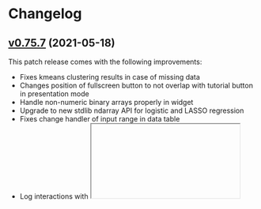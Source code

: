 # Changelog

## [v0.75.7](https://github.com/isle-project/isle-editor/releases/tag/v0.75.7) (2021-05-18)

This patch release comes with the following improvements:

-   Fixes kmeans clustering results in case of missing data
-   Changes position of fullscreen button to not overlap with tutorial button in presentation mode
-   Handle non-numeric binary arrays properly in <LearnConfidenceCoverageSample /> widget
-   Upgrade to new stdlib ndarray API for logistic and LASSO regression
-   Fixes change handler of input range in data table
-   Log interactions with <IFrame /> component
-   Fixes various property types and property descriptions

## [v0.75.5](https://github.com/isle-project/isle-editor/releases/tag/v0.75.5) (2021-05-07)

This update comes with several bug fixes, including updates to the `<Map />` component; it also introduces a new editable text component, which renders text that be changed on the fly by instructors.
It also comes with a patch that fixes restoring original data from restricted data sets when using a shared custom data explorer.

## [v0.75.3](https://github.com/isle-project/isle-editor/releases/tag/v0.75.3) (2021-04-09)

Under `Help -> Release Notes`, one can now retrieve release notes documenting the changes that are introduced with a new editor release. In addition, the release comes with a new checkbox on the export page to indicate whether uploaded lessons should support offline access (previously enabled by default). One might want to uncheck this option when one expects to (repeatedly) change the lesson after users have already accessed it.

This update also comes with the following improvements:
- better feedback display for the `<SelectQuestionMatrix />`
- ability to customize the display of p-value labels for the `<LearnMeanTest />` and `<LearnProportionTest />` components

**Most importantly, it comes with a fix for a severe performance regression causing freezes due to infinite re-renders of the toolbar component, which occurred when customizing the toolbar via the preamble. Please update the editor as soon as possible in case you have been running into this issue.**

## [v0.75.1](https://github.com/isle-project/isle-editor/releases/tag/v0.75.1) (2021-03-30)

This update comes with small performance improvements, a new loading screen for the editor, and refactored survey components. The survey components (`FreeTextSurvey`, `NumberSurvey`, `MultipleChoiceSurvey`, and `ProportionsSurvey`) now come with a pause button that allows instructors to control whether students are able to submit answers.

In addition, the release comes with the following changes:

- Fixes installation of packages from `npm` in editor on Windows
- Remove gates from survey components, i.e. make them visible by default also for not logged-in users
- Ensures maximum observation is correctly displayed in a quantile-quantile plot
- For the `Sketchpad`, the right-click copy button is not displayed on tablets anymore; on other devices, it correctly closes when left-clicking outside the context menu
- In the `Sketchpad`, input buttons for the brush and font sizes have been replaced by dropdown menus to improve the experience on tablets and other touch devices.

## [v0.75.0](https://github.com/isle-project/isle-editor/releases/tag/v0.75.0) (2021-03-15)

This release comes with performance improvements for the editor, a new integrated tutorial for the editor and component wizards, and a context menu option accessible via right click for components inside the preview pane:

![image](https://user-images.githubusercontent.com/1913638/111175346-b856c580-857e-11eb-9edd-6ba021417e6b.png)

It is now possible to apply custom styles for standard HTML tags such as `p` to or `h1` to all elements of that types directly from the custom styling widget:

![image](https://user-images.githubusercontent.com/1913638/111193106-31124d80-8590-11eb-807e-644f243d81ee.png)

The update also comes with the following changes:
-   Increases the space reserved for bar charts and histograms in the fullscreen view of the response visualizer to ensure that the plot remains visible on smaller screen resolutions and/or long answers
-   Ensures that links in sketchpad PDFs look correctly while still being clickable

## [v0.74.9](https://github.com/isle-project/isle-editor/releases/tag/v0.74.9) (2021-03-01)

This release improves error handling in the editor: Incorrect or missing property values for components are type-checked and error messages are displayed on a component-level instead of either the entire lesson not rendering or in the worst case the editor freezing.

## [v0.74.8](https://github.com/isle-project/isle-editor/releases/tag/v0.74.8) (2021-02-22)

This small release comes with the following improvements:

- New feature that allows copying of outputs in the data explorer to the user's clipboard when clicking on the "Drag" button (e.g., for when having a text editor far away in the lesson such that dragging does not suffice)
- Starts animations for typewriter and scrolling texts only once elements enter the user's viewport
- Performance and load-time improvements of data explorer
- Fixes a bug in the positioning of the toolbox that could render it invisible
- In the editor, quick suggestions in the editor are now by default disabled. It is possible to enable them as well as a minimap display via the settings page.

## [v0.74.7](https://github.com/isle-project/isle-editor/releases/tag/v0.74.7) (2021-02-15)

This update contains the following changes & patches:

- Refactors sticky notes (insertable via right-click on a live lesson) so that they are now resizable
- Fixes behavior of the revealer for students enrolled in a cohort when content is revealed to everyone
- Use start & end values when choosing a manual number of bins for a histogram
- Deprecates ShapedImage, subsuming the functionality to Image with a new `inline` property
- Avoid sudden re-renders of sketchpad when advancing slides, which should prevent from pages being erroneously displayed upside-down



**Implemented enhancements:**

- Resize sticky notes  [\#1651](https://github.com/isle-project/isle-editor/issues/1651)
- Field for private instructor information [\#1288](https://github.com/isle-project/isle-editor/issues/1288)

**Fixed bugs:**

- return of editor bug: top bar disappears and space appears at bottom, when running output in preview [\#1700](https://github.com/isle-project/isle-editor/issues/1700)
- Cannot jump to end in editor history view [\#1694](https://github.com/isle-project/isle-editor/issues/1694)
- in report editor, underline doesn't get new text color \(but in pdf it does\) [\#1673](https://github.com/isle-project/isle-editor/issues/1673)

## [v0.74.6](https://github.com/isle-project/isle-editor/releases/tag/v0.74.6) (2021-01-31)

## [v0.74.5](https://github.com/isle-project/isle-editor/releases/tag/v0.74.5) (2021-01-31)

Most importantly, this release contains a series of bug fixes:

- fixes dragging of elements in the preview pane of the editor on Windows operating systems
- restores click behavior for elements on draggable windows such as the calculator or chats on iOS
- fixes an error which caused the data explorer to throw an error when running clustering models
- fixes behavior of multiple-choice surveys with no `id` attribute

It also comes with the following usability improvements:

- the entire "Download PDF" button of the sketchpad now triggers a download of the notes
- adds a new `mode` option called `cohort` to the text editor, which allows students from any given cohort to work with each other
- enlarges the drop area when positioning elements using the preview pane of the editor
- adds a toggle button to the component wizards that allows one to selectively show either all active or all inactive properties for the component



## [v0.74.4](https://github.com/isle-project/isle-editor/releases/tag/v0.74.4) (2021-01-31)

**Fixed bugs:**

- bottom of "select component" menu gets cut off when searching [\#1662](https://github.com/isle-project/isle-editor/issues/1662)
- explanation text cut off by right edge of editor window [\#1661](https://github.com/isle-project/isle-editor/issues/1661)

## [v0.74.3](https://github.com/isle-project/isle-editor/releases/tag/v0.74.3) (2021-01-22)

## [v0.74.0](https://github.com/isle-project/isle-editor/releases/tag/v0.74.0) (2021-01-22)

This release contains several performance improvements for the data explorer, especially when used with large datasets, and fixes a bunch of bugs. Solved issues include identifiers for revealer components not being persistent, the residuals vs. fitted values plot of linear regression, handling of empty data in a custom data explorer, and translations not being loaded correctly or being missing. 

The new `<Language />` tag allows one to include several translations of a lesson. The currently selected language will determine which translations are shown.

![image](https://user-images.githubusercontent.com/1913638/105536005-add62900-5cbd-11eb-95a3-d48a8c159191.png)

Lastly, the release comes with several improvements and fixes for the new text document history view.


**Implemented enhancements:**

- request ability to show navigation at both top and bottom of questions panel [\#1538](https://github.com/isle-project/isle-editor/issues/1538)

## [v0.73.1](https://github.com/isle-project/isle-editor/releases/tag/v0.73.1) (2021-01-15)

## [v0.73.0](https://github.com/isle-project/isle-editor/releases/tag/v0.73.0) (2021-01-15)

This release contains a refactored text editor component, which saves documents in the cloud, alongside a document history tab for the editor, which allows one to retrace the origin of the document (see screenshot below).

![image](https://user-images.githubusercontent.com/1913638/104691386-22b0ce00-56d4-11eb-92a7-49312175636d.png)

The new release also comes with a redesigned and fleshed out system for leaving persistent sticky notes when right-clicking inside a lesson. Last but not least, lessons now contain a short guide giving an overview of the various interface elements, which can be triggered by clicking on the respective button in the lower-right corner of a lesson.

## [v0.72.3](https://github.com/isle-project/isle-editor/releases/tag/v0.72.3) (2020-12-15)

## [v0.72.2](https://github.com/isle-project/isle-editor/releases/tag/v0.72.2) (2020-12-15)

## [v0.72.1](https://github.com/isle-project/isle-editor/releases/tag/v0.72.1) (2020-12-15)

This release fixes a bug that caused progress calculations to break for lessons containing match list questions and image questions due to re-assigned ids. It also updates the login behavior to support users who have enabled two-factor authentication. Finally, it comes with translations for several more languages.

## [v0.72.0](https://github.com/isle-project/isle-editor/releases/tag/v0.72.0) (2020-12-04)

This release adds a new GUI for styling components and offers quite significant performance improvements of the editor pane. It also enables users to drag elements to new positions inside the preview pane. The styling GUI can be accessed by a new color palette symbol that shows when selecting an component in the editor pane or by hovering over an element in the preview pane, see below screenshot.

![palette](https://user-images.githubusercontent.com/1913638/101127258-30e6d700-35cb-11eb-89d6-5a5505f424f6.png)


**Implemented enhancements:**

- request "visibility setting" on Upload Lesson in Editor [\#1478](https://github.com/isle-project/isle-editor/issues/1478)

**Fixed bugs:**

- 1 lesson only is unresponsive [\#1504](https://github.com/isle-project/isle-editor/issues/1504)

## [v0.71.6](https://github.com/isle-project/isle-editor/releases/tag/v0.71.6) (2020-11-14)

This patch fixes two a bug in the one-sample proportion and prevents the two-sample mean / proportion tests from crashing the website when using a grouping variable with only one level, instead printing an error message in the output pane.

## [v0.71.5](https://github.com/isle-project/isle-editor/releases/tag/v0.71.5) (2020-11-14)

**Implemented enhancements:**

- Bar Chart options misleading [\#1149](https://github.com/isle-project/isle-editor/issues/1149)

## [v0.71.4](https://github.com/isle-project/isle-editor/releases/tag/v0.71.4) (2020-11-14)

This release fixes a regression in the frequency calculations of the bar chart inside the data explorer toolbox alongside other minor improvements. It also adds a search bar to the component configuration context menu in the editor (opened via right click in the source pane or by click on the red "+" buttons in the preview pane), which makes it easier to find relevant components when inserting a component into a lesson.

**Implemented enhancements:**

- popup ordering on barchart should match ordering of bars; and request for popup enhancement [\#1272](https://github.com/isle-project/isle-editor/issues/1272)
- Add data labels to slider input [\#1253](https://github.com/isle-project/isle-editor/issues/1253)

**Fixed bugs:**

- Bar Chart Issues - Relative Frequencies broken? [\#1474](https://github.com/isle-project/isle-editor/issues/1474)

## [v0.71.3](https://github.com/isle-project/isle-editor/releases/tag/v0.71.3) (2020-11-09)

This release contains various bug fixes, internal refactoring of components, and translations for the data explorer toolbox.

**Implemented enhancements:**

- Smoothing of Density curve Data Driven Histogram [\#1277](https://github.com/isle-project/isle-editor/issues/1277)
- brainstorming enhancements to "statistics" tab [\#1165](https://github.com/isle-project/isle-editor/issues/1165)

## [v0.71.2](https://github.com/isle-project/isle-editor/releases/tag/v0.71.2) (2020-10-26)

This release adds a new error reporting system to the toolbar, which will be available in case ticketing is enabled for the respective course on the ISLE dashboard. It also augments the student responses tab on the instructor panel with grading capabilities.

## [v0.71.1](https://github.com/isle-project/isle-editor/releases/tag/v0.71.1) (2020-10-26)

## [v0.71.0](https://github.com/isle-project/isle-editor/releases/tag/v0.71.0) (2020-10-26)

**Fixed bugs:**

- ISLE Crashing when Test - Two Sample Proportion Test [\#1402](https://github.com/isle-project/isle-editor/issues/1402)

## [v0.70.0](https://github.com/isle-project/isle-editor/releases/tag/v0.70.0) (2020-10-16)

This release exposes the history action log as a new tab of the data explorer:

![image](https://user-images.githubusercontent.com/1913638/96274406-72c9a880-0f9e-11eb-98fd-a11c223dcc43.png)

Currently, the history log is disabled by default. Setting the `history` attribute of the data explorer will enable it. Alongside this change, all plots, models, and tests can now be independently consumed as their own components aside from the data explorer.

The release also fixes a bug which broke progress calculations.



## [v0.69.0](https://github.com/isle-project/isle-editor/releases/tag/v0.69.0) (2020-10-07)

This update fixes a few bugs due to new features in the data explorer: the binning transformer tool, as well as correct handling of ordered categories in boxplots and tables. The new editor version also comes with features to make filing bug reports and feature requests easier. When clicking on the light bulb that shows up when placing the cursor inside a component, one can now directly file a (pre-filled) bug report or feature request for the respective component:

![image](https://user-images.githubusercontent.com/1913638/95394616-dbdc5c80-08ca-11eb-9fba-5d5b1e426e98.png)

One can also connect the editor to one's GitHub account on the Settings page, which enables one to upload/import lesson templates from GitHub Gists.


**Implemented enhancements:**

- scatterplot and correlation matrix [\#1368](https://github.com/isle-project/isle-editor/issues/1368)

**Fixed bugs:**

- box plot; factors lose order when a second group by variable is added [\#1369](https://github.com/isle-project/isle-editor/issues/1369)

## [v0.68.1](https://github.com/isle-project/isle-editor/releases/tag/v0.68.1) (2020-10-02)

This patch fixed an issue that caused lesson uploads to break on Windows.

**Implemented enhancements:**

- Annotation in Sketchpad Not Affixed in Place in PDF [\#1156](https://github.com/isle-project/isle-editor/issues/1156)

## [v0.68.0](https://github.com/isle-project/isle-editor/releases/tag/v0.68.0) (2020-10-02)

This release contains editor improvements such as better syncing between editor and preview pane and a new footer bar of the editor window. The video player has been refactored so that autoplay via the `playing` attribute will only be triggered once the video player has entered the viewport and becomes visible.

**Implemented enhancements:**

- Enable incomplete answers in SelectQuestionMatrix [\#1339](https://github.com/isle-project/isle-editor/issues/1339)
- Overlay histogram - counts vs density [\#1338](https://github.com/isle-project/isle-editor/issues/1338)
- enhancement: background color picker on image popup [\#1326](https://github.com/isle-project/isle-editor/issues/1326)
- Add a text field to all question types including SelectQuestionMatrix [\#1255](https://github.com/isle-project/isle-editor/issues/1255)

**Fixed bugs:**

- faceted histogram axis labels overlap graphs below [\#1350](https://github.com/isle-project/isle-editor/issues/1350)

## [v0.67.1](https://github.com/isle-project/isle-editor/releases/tag/v0.67.1) (2020-09-23)

This patch release contains fixes for handling of filtered datasets in the data explorer and improvements for the editor and preview syncing.

## [v0.67.0](https://github.com/isle-project/isle-editor/releases/tag/v0.67.0) (2020-09-21)

This release changes the display of the toolbar to a horizontal, collapsible format. It improves behavior for multiple-choice questions, which now have more descriptive notifications, and adds the ability to drag tables as answers into image questions. Finally, the editor preview now comes with additional buttons in the component wrappers that allow one to re-arrange components in the preview.

**Implemented enhancements:**

- request force light background when clicking images [\#1324](https://github.com/isle-project/isle-editor/issues/1324)
- Option to Create a frequency table with counts and relative frequency [\#1311](https://github.com/isle-project/isle-editor/issues/1311)

**Fixed bugs:**

- buttons in lower left overlap text [\#1322](https://github.com/isle-project/isle-editor/issues/1322)
- Binning - Last Field is Greater than or Equal - but symbol is only Greater Than [\#1310](https://github.com/isle-project/isle-editor/issues/1310)

## [v0.66.1](https://github.com/isle-project/isle-editor/releases/tag/v0.66.1) (2020-09-11)

This patch restores the attribute table display in the component configuration menu, which was broken in the last version. It also adds `until` attributes to various questions to only accept answers up to a specified date and allows one to use custom filters in the action log of the instructor panel.

## [v0.66.0](https://github.com/isle-project/isle-editor/releases/tag/v0.66.0) (2020-09-10)

This release contains improvements of the preview rendering performance, fixes when working with ordered factor variables in the data explorer, and improvements for the revealer and gate components. It also restores the "scroll into view" behavior when double-clicking on a component in the source editor view as well as text clustering of free-text responses.

**Fixed bugs:**

- Contingency Table - Columns Total not correct \(showing under wrong column\) [\#1294](https://github.com/isle-project/isle-editor/issues/1294)
- Unable to generate plots for filtered data frame [\#1292](https://github.com/isle-project/isle-editor/issues/1292)

## [v0.65.2](https://github.com/isle-project/isle-editor/releases/tag/v0.65.2) (2020-09-03)

## [v0.64.0](https://github.com/isle-project/isle-editor/releases/tag/v0.64.0) (2020-09-01)

This release contains fixes for reading the location of sketchpads from the location hash, an error occurring when creating filtered datasets in the data explorer, and others. 

**Fixed bugs:**

- Number question embedded in table, configurator menu opens for paragraph element, not number question [\#1284](https://github.com/isle-project/isle-editor/issues/1284)
- Removing Filter Corrupting Data Frame [\#1278](https://github.com/isle-project/isle-editor/issues/1278)
- bug in editor 0.62.1 \(windows\) [\#1273](https://github.com/isle-project/isle-editor/issues/1273)

## [v0.63.1](https://github.com/isle-project/isle-editor/releases/tag/v0.63.1) (2020-08-27)

This patch fixes two errors:
- the sketchpad going blank in the editor when changing pages
- hypothesis testing questions causing tokenization to fail

## [v0.63.0](https://github.com/isle-project/isle-editor/releases/tag/v0.63.0) (2020-08-25)

This release includes fixes for bugs in the editor due to the new visual editing capabilities, various enhancements of the data explorer, as well as a new summary view of submitted answers on a per student basis in the instructor panel.

**Implemented enhancements:**

- faceted histograms [\#1249](https://github.com/isle-project/isle-editor/issues/1249)

**Fixed bugs:**

- Bar Plots with a Group by Variable [\#1274](https://github.com/isle-project/isle-editor/issues/1274)
- Multiple sketchpads on page break reading/writing current slide from URL [\#1262](https://github.com/isle-project/isle-editor/issues/1262)

## [v0.62.1](https://github.com/isle-project/isle-editor/releases/tag/v0.62.1) (2020-08-17)

## [v0.62.0](https://github.com/isle-project/isle-editor/releases/tag/v0.62.0) (2020-08-16)

This release includes improvements to the new visual editing capabilities, bug fixes, and enhancements of various components such as the data explorer.



**Implemented enhancements:**

- Enable unequal number of responses on sides of MatchList Question [\#1254](https://github.com/isle-project/isle-editor/issues/1254)
- additional options for contingency table [\#1147](https://github.com/isle-project/isle-editor/issues/1147)
- Horizontal Alignment Wording [\#128](https://github.com/isle-project/isle-editor/issues/128)

**Fixed bugs:**

- Binning Num to Cat - error when NAs present [\#1257](https://github.com/isle-project/isle-editor/issues/1257)

## [v0.61.2](https://github.com/isle-project/isle-editor/releases/tag/v0.61.2) (2020-08-10)

## [v0.61.0](https://github.com/isle-project/isle-editor/releases/tag/v0.61.0) (2020-08-10)

**Fixed bugs:**

- Issue with One Sample Proportion Hypothesis Test [\#1231](https://github.com/isle-project/isle-editor/issues/1231)
- download data not working? [\#1220](https://github.com/isle-project/isle-editor/issues/1220)

## [v0.60.1](https://github.com/isle-project/isle-editor/releases/tag/v0.60.1) (2020-08-03)

**Implemented enhancements:**

- Filter Options \(removal of individual vs restore original dataset\) [\#1168](https://github.com/isle-project/isle-editor/issues/1168)
- Additional summary statistics for numerical variables [\#1164](https://github.com/isle-project/isle-editor/issues/1164)

## [v0.59.0](https://github.com/isle-project/isle-editor/releases/tag/v0.59.0) (2020-07-25)

**Implemented enhancements:**

- Group related icons together [\#1155](https://github.com/isle-project/isle-editor/issues/1155)
- consistent ordering of levels in frequency tables grouped by [\#1146](https://github.com/isle-project/isle-editor/issues/1146)
- accept multiple numerical answers [\#1144](https://github.com/isle-project/isle-editor/issues/1144)
- Add styling to accordion [\#1142](https://github.com/isle-project/isle-editor/issues/1142)
- Alternative way to set binnng of histogram  [\#1139](https://github.com/isle-project/isle-editor/issues/1139)

**Fixed bugs:**

- Unable to click on last two buttons on Plotly modebar  [\#1154](https://github.com/isle-project/isle-editor/issues/1154)
- mosaic plot left side levels not fitting \(since written vertical\) [\#1148](https://github.com/isle-project/isle-editor/issues/1148)
- Data Display in Data Explorer [\#1138](https://github.com/isle-project/isle-editor/issues/1138)
- Box Select in Histogram not highlighting correctly [\#1137](https://github.com/isle-project/isle-editor/issues/1137)
- Update Lesson Not Working [\#1136](https://github.com/isle-project/isle-editor/issues/1136)
- Tabs component not working [\#1131](https://github.com/isle-project/isle-editor/issues/1131)

## [v0.58.0](https://github.com/isle-project/isle-editor/releases/tag/v0.58.0) (2020-07-13)

## [v0.57.1](https://github.com/isle-project/isle-editor/releases/tag/v0.57.1) (2020-07-09)



